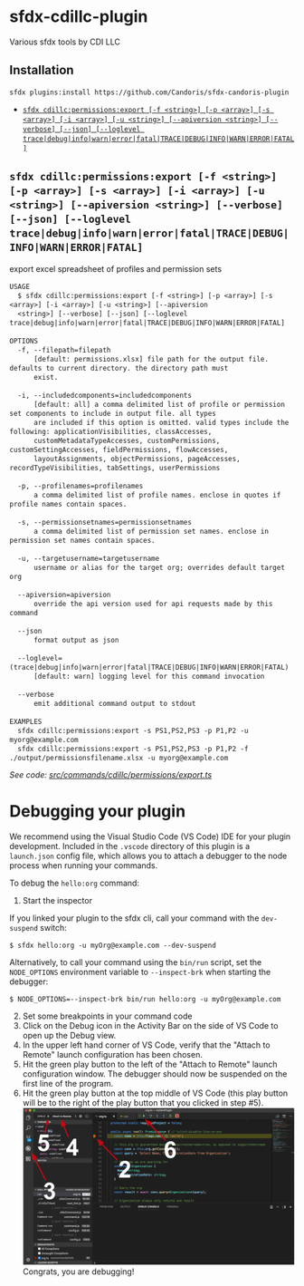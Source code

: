 sfdx-cdillc-plugin
====================

Various sfdx tools by CDI LLC

## Installation
```
sfdx plugins:install https://github.com/Candoris/sfdx-candoris-plugin
```

<!-- commands -->
* [`sfdx cdillc:permissions:export [-f <string>] [-p <array>] [-s <array>] [-i <array>] [-u <string>] [--apiversion <string>] [--verbose] [--json] [--loglevel trace|debug|info|warn|error|fatal|TRACE|DEBUG|INFO|WARN|ERROR|FATAL]`](#sfdx-cdillcpermissionsexport--f-string--p-array--s-array--i-array--u-string---apiversion-string---verbose---json---loglevel-tracedebuginfowarnerrorfataltracedebuginfowarnerrorfatal)

## `sfdx cdillc:permissions:export [-f <string>] [-p <array>] [-s <array>] [-i <array>] [-u <string>] [--apiversion <string>] [--verbose] [--json] [--loglevel trace|debug|info|warn|error|fatal|TRACE|DEBUG|INFO|WARN|ERROR|FATAL]`

export excel spreadsheet of profiles and permission sets

```
USAGE
  $ sfdx cdillc:permissions:export [-f <string>] [-p <array>] [-s <array>] [-i <array>] [-u <string>] [--apiversion 
  <string>] [--verbose] [--json] [--loglevel trace|debug|info|warn|error|fatal|TRACE|DEBUG|INFO|WARN|ERROR|FATAL]

OPTIONS
  -f, --filepath=filepath
      [default: permissions.xlsx] file path for the output file. defaults to current directory. the directory path must
      exist.

  -i, --includedcomponents=includedcomponents
      [default: all] a comma delimited list of profile or permission set components to include in output file. all types
      are included if this option is omitted. valid types include the following: applicationVisibilities, classAccesses,
      customMetadataTypeAccesses, customPermissions, customSettingAccesses, fieldPermissions, flowAccesses,
      layoutAssignments, objectPermissions, pageAccesses, recordTypeVisibilities, tabSettings, userPermissions

  -p, --profilenames=profilenames
      a comma delimited list of profile names. enclose in quotes if profile names contain spaces.

  -s, --permissionsetnames=permissionsetnames
      a comma delimited list of permission set names. enclose in permission set names contain spaces.

  -u, --targetusername=targetusername
      username or alias for the target org; overrides default target org

  --apiversion=apiversion
      override the api version used for api requests made by this command

  --json
      format output as json

  --loglevel=(trace|debug|info|warn|error|fatal|TRACE|DEBUG|INFO|WARN|ERROR|FATAL)
      [default: warn] logging level for this command invocation

  --verbose
      emit additional command output to stdout

EXAMPLES
  sfdx cdillc:permissions:export -s PS1,PS2,PS3 -p P1,P2 -u myorg@example.com
  sfdx cdillc:permissions:export -s PS1,PS2,PS3 -p P1,P2 -f ./output/permissionsfilename.xlsx -u myorg@example.com
```

_See code: [src/commands/cdillc/permissions/export.ts](https://github.com/Candoris/sfdx-cdillc-plugin/blob/v1.1.0/src/commands/cdillc/permissions/export.ts)_
<!-- commandsstop -->
<!-- debugging-your-plugin -->
# Debugging your plugin
We recommend using the Visual Studio Code (VS Code) IDE for your plugin development. Included in the `.vscode` directory of this plugin is a `launch.json` config file, which allows you to attach a debugger to the node process when running your commands.

To debug the `hello:org` command: 
1. Start the inspector
  
If you linked your plugin to the sfdx cli, call your command with the `dev-suspend` switch: 
```sh-session
$ sfdx hello:org -u myOrg@example.com --dev-suspend
```
  
Alternatively, to call your command using the `bin/run` script, set the `NODE_OPTIONS` environment variable to `--inspect-brk` when starting the debugger:
```sh-session
$ NODE_OPTIONS=--inspect-brk bin/run hello:org -u myOrg@example.com
```

2. Set some breakpoints in your command code
3. Click on the Debug icon in the Activity Bar on the side of VS Code to open up the Debug view.
4. In the upper left hand corner of VS Code, verify that the "Attach to Remote" launch configuration has been chosen.
5. Hit the green play button to the left of the "Attach to Remote" launch configuration window. The debugger should now be suspended on the first line of the program. 
6. Hit the green play button at the top middle of VS Code (this play button will be to the right of the play button that you clicked in step #5).
<br><img src=".images/vscodeScreenshot.png" width="480" height="278"><br>
Congrats, you are debugging!

